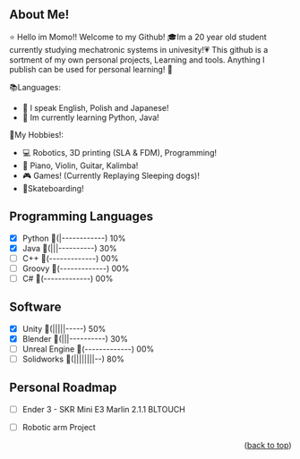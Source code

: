 <!-- ABOUT THE PROJECT -->
## About Me!

:star: Hello im Momo!! Welcome to my Github! :mortar_board:Im a 20 year old student currently studying mechatronic systems in univesity!:heartpulse:
This github is a sortment of my own personal projects, Learning and tools. Anything I publish can be used for personal learning! :pencil:

:books:Languages:
* :crossed_flags: I speak English, Polish and Japanese!
* :beginner: Im currently learning Python, Java!


:memo:My Hobbies!:
* :computer: Robotics, 3D printing (SLA & FDM), Programming!
* :musical_keyboard: Piano, Violin, Guitar, Kalimba!
* :video_game: Games! (Currently Replaying Sleeping dogs)!
* :mans_shoe:Skateboarding!
 
 ## Programming Languages
   - [x] Python  :battery:(|------------) 10%
   - [x] Java    :battery:(|||----------) 30%
   - [ ] C++     :battery:(-------------) 00%
   - [ ] Groovy  :battery:(-------------) 00%
   - [ ] C#      :battery:(-------------) 00%
 
  ## Software
   - [x] Unity   :battery:(|||||-----) 50%
   - [x] Blender :battery:(|||----------) 30%
   - [ ] Unreal Engine     :battery:(-------------) 00%
   - [ ] Solidworks :battery:(||||||||--) 80%
   
<!-- ROADMAP -->
## Personal Roadmap

  - [ ] Ender 3 - SKR Mini E3 Marlin 2.1.1 BLTOUCH
  - [ ] Robotic arm Project
  
  
<p align="right">(<a href="#readme-top">back to top</a>)</p>
